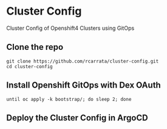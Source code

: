 # Cluster Config

Cluster Config of Openshift4 Clusters using GitOps

## Clone the repo

```
git clone https://github.com/rcarrata/cluster-config.git
cd cluster-config
```

## Install Openshift GitOps with Dex OAuth

```
until oc apply -k bootstrap/; do sleep 2; done
```

## Deploy the Cluster Config in ArgoCD
